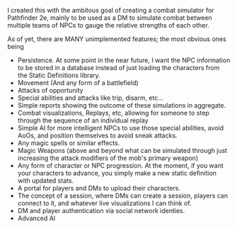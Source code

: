 I created this with the ambitous goal of creating a combat simulator for Pathfinder 2e, mainly to be used as a DM to simulate combat between multiple teams of NPCs to gauge the relative strengths of each other.

As of yet, there are MANY unimplemented features; the most obvious ones being 

* Persistence.  At some point in the near future, I want the NPC information to be stored in a database instead of just loading the characters from the Static Definitions library.
* Movement (And any form of a battlefield)
* Attacks of opportunity
* Special abilities and attacks like trip, disarm, etc...
* Simple reports showing the outcome of these simulations in aggregate.
* Combat visualizations, Replays, etc, allowing for someone to step through the sequence of an individual replay
* Simple AI for more intelligent NPCs to use those special abilities, avoid AoOs, and position themselves to avoid sneak attacks.
* Any magic spells or similar effects.
* Magic Weapons (above and beyond what can be simulated through just increasing the attack modifiers of the mob's primary weapon)
* Any form of character or NPC progression.   At the moment, if you want your characters to advance, you simply make a new static definition with updated stats.
* A portal for players and DMs to upload their characters.
* The concept of a session, where DMs can create a session, players can connect to it, and whatever live visualizations I can think of.
* DM and player authentication via social network identies.
* Advanced AI 

